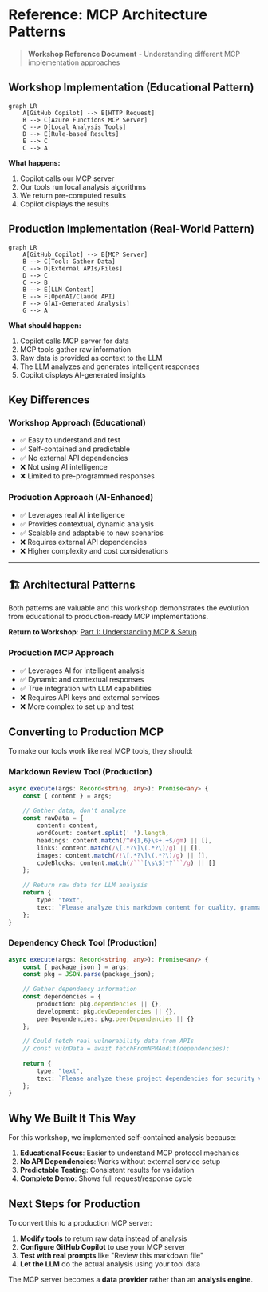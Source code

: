 # Reference: MCP Architecture Patterns

> **Workshop Reference Document** - Understanding different MCP implementation approaches

## Workshop Implementation (Educational Pattern)

```mermaid
graph LR
    A[GitHub Copilot] --> B[HTTP Request]
    B --> C[Azure Functions MCP Server]
    C --> D[Local Analysis Tools]
    D --> E[Rule-based Results]
    E --> C
    C --> A
```

**What happens:**
1. Copilot calls our MCP server
2. Our tools run local analysis algorithms
3. We return pre-computed results
4. Copilot displays the results

## Production Implementation (Real-World Pattern)

```mermaid
graph LR
    A[GitHub Copilot] --> B[MCP Server]
    B --> C[Tool: Gather Data]
    C --> D[External APIs/Files]
    D --> C
    C --> B
    B --> E[LLM Context]
    E --> F[OpenAI/Claude API]
    F --> G[AI-Generated Analysis]
    G --> A
```

**What should happen:**
1. Copilot calls MCP server for data
2. MCP tools gather raw information
3. Raw data is provided as context to the LLM
4. The LLM analyzes and generates intelligent responses
5. Copilot displays AI-generated insights

## Key Differences

### Workshop Approach (Educational)
- ✅ Easy to understand and test
- ✅ Self-contained and predictable
- ✅ No external API dependencies
- ❌ Not using AI intelligence
- ❌ Limited to pre-programmed responses

### Production Approach (AI-Enhanced)
- ✅ Leverages real AI intelligence
- ✅ Provides contextual, dynamic analysis
- ✅ Scalable and adaptable to new scenarios
- ❌ Requires external API dependencies
- ❌ Higher complexity and cost considerations

---

## 🏗️ Architectural Patterns

Both patterns are valuable and this workshop demonstrates the evolution from educational to production-ready MCP implementations.

**Return to Workshop**: [Part 1: Understanding MCP & Setup](part-1-understanding-mcp-and-setup.md)

### Production MCP Approach
- ✅ Leverages AI for intelligent analysis
- ✅ Dynamic and contextual responses
- ✅ True integration with LLM capabilities
- ❌ Requires API keys and external services
- ❌ More complex to set up and test

## Converting to Production MCP

To make our tools work like real MCP tools, they should:

### Markdown Review Tool (Production)
```typescript
async execute(args: Record<string, any>): Promise<any> {
    const { content } = args;
    
    // Gather data, don't analyze
    const rawData = {
        content: content,
        wordCount: content.split(' ').length,
        headings: content.match(/^#{1,6}\s+.+$/gm) || [],
        links: content.match(/\[.*?\]\(.*?\)/g) || [],
        images: content.match(/!\[.*?\]\(.*?\)/g) || [],
        codeBlocks: content.match(/```[\s\S]*?```/g) || []
    };
    
    // Return raw data for LLM analysis
    return {
        type: "text",
        text: `Please analyze this markdown content for quality, grammar, structure, and accessibility issues:\n\n${JSON.stringify(rawData, null, 2)}`
    };
}
```

### Dependency Check Tool (Production)
```typescript
async execute(args: Record<string, any>): Promise<any> {
    const { package_json } = args;
    const pkg = JSON.parse(package_json);
    
    // Gather dependency information
    const dependencies = {
        production: pkg.dependencies || {},
        development: pkg.devDependencies || {},
        peerDependencies: pkg.peerDependencies || {}
    };
    
    // Could fetch real vulnerability data from APIs
    // const vulnData = await fetchFromNPMAudit(dependencies);
    
    return {
        type: "text", 
        text: `Please analyze these project dependencies for security vulnerabilities, outdated packages, and compatibility issues:\n\n${JSON.stringify(dependencies, null, 2)}`
    };
}
```

## Why We Built It This Way

For this workshop, we implemented self-contained analysis because:

1. **Educational Focus**: Easier to understand MCP protocol mechanics
2. **No API Dependencies**: Works without external service setup
3. **Predictable Testing**: Consistent results for validation
4. **Complete Demo**: Shows full request/response cycle

## Next Steps for Production

To convert this to a production MCP server:

1. **Modify tools** to return raw data instead of analysis
2. **Configure GitHub Copilot** to use your MCP server
3. **Test with real prompts** like "Review this markdown file"
4. **Let the LLM** do the actual analysis using your tool data

The MCP server becomes a **data provider** rather than an **analysis engine**.
